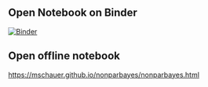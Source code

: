 
## Open Notebook on Binder
[![Binder](https://mybinder.org/badge_logo.svg)](https://mybinder.org/v2/gh/mschauer/nonparbayes/HEAD?urlpath=pluto)

## Open offline notebook

https://mschauer.github.io/nonparbayes/nonparbayes.html
